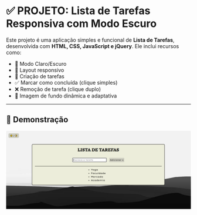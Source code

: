 # ✅ PROJETO: Lista de Tarefas Responsiva com Modo Escuro

Este projeto é uma aplicação simples e funcional de **Lista de Tarefas**, desenvolvida com **HTML, CSS, JavaScript e jQuery**. Ele inclui recursos como:

- 🎨 Modo Claro/Escuro
- 📱 Layout responsivo
- 🧾 Criação de tarefas
- ✅ Marcar como concluída (clique simples)
- ❌ Remoção de tarefa (clique duplo)
- 🌄 Imagem de fundo dinâmica e adaptativa

---

## 📸 Demonstração

![printListaTarefas](image.png)
